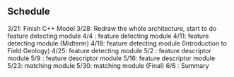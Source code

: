 ## Schedule ##
3/21: Finish C++ Model
3/28: Redraw the whole architecture, start to do feature detecting module
4/4 : feature detecting module
4/11: feature detecting module (Midterm)
4/18: feature detecting module (Introduction to Field Geology)
4/25: feature detecting module
5/2 : feature descriptor module
5/9 : feature descriptor module
5/16: feature descriptor module
5/23: matching module
5/30: matching module (Final)
6/6 : Summary

